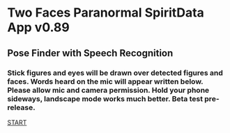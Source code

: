 <!DOCTYPE html>
<html>
<head>
</head>
<body>
    <h1>Two Faces Paranormal SpiritData App v0.89</h1>
    <h2>Pose Finder with Speech Recognition</h2>
    <h3>Stick figures and eyes will be drawn over detected figures and faces. Words heard on the mic will appear written below. Please allow mic and camera permission. Hold your phone sideways, landscape mode works much better. Beta test pre-release.</h3>
    <a href="https://twofacesparanormal.com/sd/" class="button">START</a>
</body>
</html>
